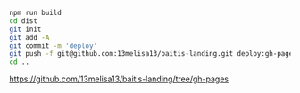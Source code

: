 
```bash
npm run build
cd dist
git init
git add -A
git commit -m 'deploy'
git push -f git@github.com:13melisa13/baitis-landing.git deploy:gh-pages
cd ..
```

https://github.com/13melisa13/baitis-landing/tree/gh-pages